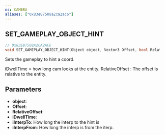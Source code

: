 ```yaml
---
ns: CAMERA
aliases: ["0x83e87508a2ca2ac6"]
---
```

## SET_GAMEPLAY_OBJECT_HINT

```c
// 0x83E87508A2CA2AC6
void SET_GAMEPLAY_OBJECT_HINT(Object object, Vector3 Offset, bool RelativeOffset, int iDwellTime, int iInterpTo, int iInterpFrom);
```

Sets the gameplay to hint a coord.

iDwellTime = how long cam looks at the entity. RelativeOffset : The offset is relative to the entity.


## Parameters
* **object**: 
* **Offset**: 
* **RelativeOffset**: 
* **iDwellTime**: 
* **iInterpTo**: How long the interp to the hint is
* **iInterpFrom**: How long the interp is from the iterp.
